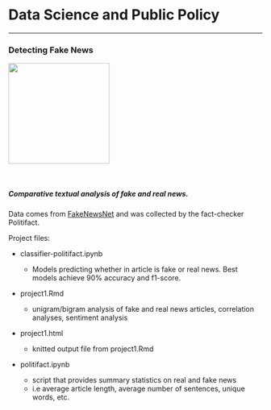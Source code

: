 # Data Science and Public Policy

*******************************************************

### Detecting Fake News

[<img src="https://cdn.factcheck.org/UploadedFiles/fakenews.jpg" width="200">](https://www.factcheck.org/2016/11/how-to-spot-fake-news/)

<br>

##### Comparative textual analysis of fake and real news.


Data comes from [FakeNewsNet](https://github.com/KaiDMML/FakeNewsNet/tree/old-version) and was collected by the fact-checker Politifact.

Project files:

* classifier-politifact.ipynb
  * Models predicting whether in article is fake or real news. Best models achieve 90% accuracy and f1-score.
  
  
* project1.Rmd
  * unigram/bigram analysis of fake and real news articles, correlation analyses, sentiment analysis


* project1.html
  * knitted output file from project1.Rmd 
  
  
* politifact.ipynb
  * script that provides summary statistics on real and fake news
  * i.e average article length, average number of sentences, unique words, etc.